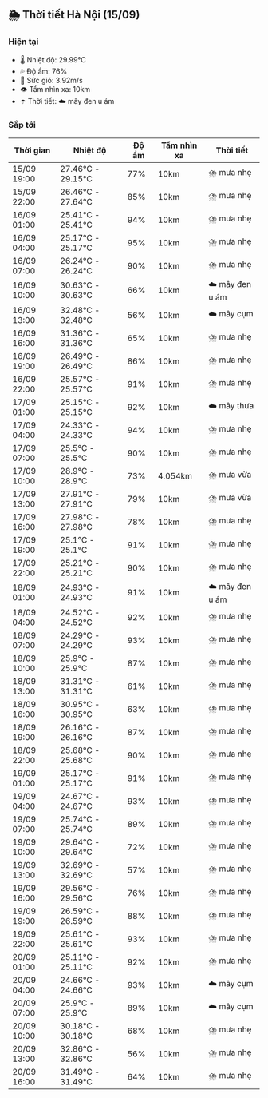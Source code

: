 ## 🌦️ Thời tiết Hà Nội (15/09)

### Hiện tại

- 🌡️ Nhiệt độ: 29.99℃
- 💦 Độ ẩm: 76%
- 💨 Sức gió: 3.92m/s
- 👁️ Tầm nhìn xa: 10km
- ☂️ Thời tiết: ☁️ mây đen u ám

### Sắp tới

| Thời gian | Nhiệt độ | Độ ẩm | Tầm nhìn xa | Thời tiết |
| --- | --- | --- | --- | --- |
| 15/09 19:00 | 27.46℃ - 29.15℃ | 77% | 10km | ⛈️ mưa nhẹ |
| 15/09 22:00 | 26.46℃ - 27.64℃ | 85% | 10km | ⛈️ mưa nhẹ |
| 16/09 01:00 | 25.41℃ - 25.41℃ | 94% | 10km | ⛈️ mưa nhẹ |
| 16/09 04:00 | 25.17℃ - 25.17℃ | 95% | 10km | ⛈️ mưa nhẹ |
| 16/09 07:00 | 26.24℃ - 26.24℃ | 90% | 10km | ⛈️ mưa nhẹ |
| 16/09 10:00 | 30.63℃ - 30.63℃ | 66% | 10km | ☁️ mây đen u ám |
| 16/09 13:00 | 32.48℃ - 32.48℃ | 56% | 10km | ☁️ mây cụm |
| 16/09 16:00 | 31.36℃ - 31.36℃ | 65% | 10km | ⛈️ mưa nhẹ |
| 16/09 19:00 | 26.49℃ - 26.49℃ | 86% | 10km | ⛈️ mưa nhẹ |
| 16/09 22:00 | 25.57℃ - 25.57℃ | 91% | 10km | ⛈️ mưa nhẹ |
| 17/09 01:00 | 25.15℃ - 25.15℃ | 92% | 10km | ☁️ mây thưa |
| 17/09 04:00 | 24.33℃ - 24.33℃ | 94% | 10km | ⛈️ mưa nhẹ |
| 17/09 07:00 | 25.5℃ - 25.5℃ | 90% | 10km | ⛈️ mưa nhẹ |
| 17/09 10:00 | 28.9℃ - 28.9℃ | 73% | 4.054km | ⛈️ mưa vừa |
| 17/09 13:00 | 27.91℃ - 27.91℃ | 79% | 10km | ⛈️ mưa vừa |
| 17/09 16:00 | 27.98℃ - 27.98℃ | 78% | 10km | ⛈️ mưa nhẹ |
| 17/09 19:00 | 25.1℃ - 25.1℃ | 91% | 10km | ⛈️ mưa nhẹ |
| 17/09 22:00 | 25.21℃ - 25.21℃ | 90% | 10km | ⛈️ mưa nhẹ |
| 18/09 01:00 | 24.93℃ - 24.93℃ | 91% | 10km | ☁️ mây đen u ám |
| 18/09 04:00 | 24.52℃ - 24.52℃ | 92% | 10km | ⛈️ mưa nhẹ |
| 18/09 07:00 | 24.29℃ - 24.29℃ | 93% | 10km | ⛈️ mưa nhẹ |
| 18/09 10:00 | 25.9℃ - 25.9℃ | 87% | 10km | ⛈️ mưa nhẹ |
| 18/09 13:00 | 31.31℃ - 31.31℃ | 61% | 10km | ⛈️ mưa nhẹ |
| 18/09 16:00 | 30.95℃ - 30.95℃ | 63% | 10km | ⛈️ mưa nhẹ |
| 18/09 19:00 | 26.16℃ - 26.16℃ | 87% | 10km | ⛈️ mưa nhẹ |
| 18/09 22:00 | 25.68℃ - 25.68℃ | 90% | 10km | ⛈️ mưa nhẹ |
| 19/09 01:00 | 25.17℃ - 25.17℃ | 91% | 10km | ⛈️ mưa nhẹ |
| 19/09 04:00 | 24.67℃ - 24.67℃ | 93% | 10km | ⛈️ mưa nhẹ |
| 19/09 07:00 | 25.74℃ - 25.74℃ | 89% | 10km | ⛈️ mưa nhẹ |
| 19/09 10:00 | 29.64℃ - 29.64℃ | 72% | 10km | ⛈️ mưa nhẹ |
| 19/09 13:00 | 32.69℃ - 32.69℃ | 57% | 10km | ⛈️ mưa nhẹ |
| 19/09 16:00 | 29.56℃ - 29.56℃ | 76% | 10km | ⛈️ mưa nhẹ |
| 19/09 19:00 | 26.59℃ - 26.59℃ | 88% | 10km | ⛈️ mưa nhẹ |
| 19/09 22:00 | 25.61℃ - 25.61℃ | 93% | 10km | ⛈️ mưa nhẹ |
| 20/09 01:00 | 25.11℃ - 25.11℃ | 92% | 10km | ⛈️ mưa nhẹ |
| 20/09 04:00 | 24.66℃ - 24.66℃ | 93% | 10km | ☁️ mây cụm |
| 20/09 07:00 | 25.9℃ - 25.9℃ | 89% | 10km | ☁️ mây cụm |
| 20/09 10:00 | 30.18℃ - 30.18℃ | 68% | 10km | ⛈️ mưa nhẹ |
| 20/09 13:00 | 32.86℃ - 32.86℃ | 56% | 10km | ⛈️ mưa nhẹ |
| 20/09 16:00 | 31.49℃ - 31.49℃ | 64% | 10km | ⛈️ mưa nhẹ |
